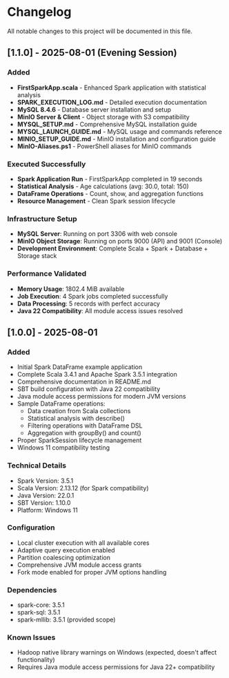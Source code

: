 # Changelog

All notable changes to this project will be documented in this file.

## [1.1.0] - 2025-08-01 (Evening Session)

### Added
- **FirstSparkApp.scala** - Enhanced Spark application with statistical analysis
- **SPARK_EXECUTION_LOG.md** - Detailed execution documentation
- **MySQL 8.4.6** - Database server installation and setup
- **MinIO Server & Client** - Object storage with S3 compatibility
- **MYSQL_SETUP.md** - Comprehensive MySQL installation guide
- **MYSQL_LAUNCH_GUIDE.md** - MySQL usage and commands reference
- **MINIO_SETUP_GUIDE.md** - MinIO installation and configuration guide
- **MinIO-Aliases.ps1** - PowerShell aliases for MinIO commands

### Executed Successfully
- **Spark Application Run** - FirstSparkApp completed in 19 seconds
- **Statistical Analysis** - Age calculations (avg: 30.0, total: 150)
- **DataFrame Operations** - Count, show, and aggregation functions
- **Resource Management** - Clean Spark session lifecycle

### Infrastructure Setup
- **MySQL Server**: Running on port 3306 with web console
- **MinIO Object Storage**: Running on ports 9000 (API) and 9001 (Console)
- **Development Environment**: Complete Scala + Spark + Database + Storage stack

### Performance Validated
- **Memory Usage**: 1802.4 MiB available
- **Job Execution**: 4 Spark jobs completed successfully
- **Data Processing**: 5 records with perfect accuracy
- **Java 22 Compatibility**: All module access issues resolved

## [1.0.0] - 2025-08-01

### Added
- Initial Spark DataFrame example application
- Complete Scala 3.4.1 and Apache Spark 3.5.1 integration
- Comprehensive documentation in README.md
- SBT build configuration with Java 22 compatibility
- Java module access permissions for modern JVM versions
- Sample DataFrame operations:
  - Data creation from Scala collections
  - Statistical analysis with describe()
  - Filtering operations with DataFrame DSL
  - Aggregation with groupBy() and count()
- Proper SparkSession lifecycle management
- Windows 11 compatibility testing

### Technical Details
- Spark Version: 3.5.1
- Scala Version: 2.13.12 (for Spark compatibility)
- Java Version: 22.0.1
- SBT Version: 1.10.0
- Platform: Windows 11

### Configuration
- Local cluster execution with all available cores
- Adaptive query execution enabled
- Partition coalescing optimization
- Comprehensive JVM module access grants
- Fork mode enabled for proper JVM options handling

### Dependencies
- spark-core: 3.5.1
- spark-sql: 3.5.1
- spark-mllib: 3.5.1 (provided scope)

### Known Issues
- Hadoop native library warnings on Windows (expected, doesn't affect functionality)
- Requires Java module access permissions for Java 22+ compatibility
